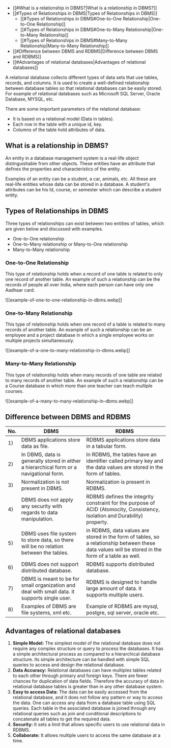 - [[#What is a relationship in DBMS?|What is a relationship in DBMS?]]
- [[#Types of Relationships in DBMS|Types of Relationships in DBMS]]
	- [[#Types of Relationships in DBMS#One-to-One Relationship|One-to-One Relationship]]
	- [[#Types of Relationships in DBMS#One-to-Many Relationship|One-to-Many Relationship]]
	- [[#Types of Relationships in DBMS#Many-to-Many Relationship|Many-to-Many Relationship]]
- [[#Difference between DBMS and RDBMS|Difference between DBMS and RDBMS]]
- [[#Advantages of relational databases|Advantages of relational databases]]


A relational database collects different types of data sets that use tables, records, and columns. It is used to create a well-defined relationship between database tables so that relational databases can be easily stored. For example of relational databases such as Microsoft SQL Server, Oracle Database, MYSQL, etc.

There are some important parameters of the relational database:

-   It is based on a relational model (Data in tables).
-   Each row in the table with a unique id, key.
-   Columns of the table hold attributes of data.

## What is a relationship in DBMS?

An entity in a database management system is a real-life object distinguishable from other objects. These entities have an attribute that defines the properties and characteristics of the entity.

Examples of an entity can be a student, a car, animals, etc. All these are real-life entities whose data can be stored in a database. A student's attributes can be his Id, course, or semester which can describe a student entity.

## Types of Relationships in DBMS

Three types of relationships can exist between two entities of tables, which are given below and discussed with examples.

-   One-to-One relationship
-   One-to-Many relationship or Many-to-One relationship
-   Many-to-Many relationship

### One-to-One Relationship

This type of relationship holds when a record of one table is related to only one record of another table. An example of such a relationship can be the records of people all over India, where each person can have only one Aadhaar card.

![[example-of-one-to-one-relationship-in-dbms.webp]]

### One-to-Many Relationship

This type of relationship holds when one record of a table is related to many records of another table. An example of such a relationship can be an employee and a project database in which a single employee works on multiple projects simultaneously.

![[example-of-a-one-to-many-relationship-in-dbms.webp]]

### Many-to-Many Relationship

This type of relationship holds when many records of one table are related to many records of another table. An example of such a relationship can be a Course database in which more than one teacher can teach multiple courses.

![[example-of-a-many-to-many-relationship-in-dbms.webp]]

## Difference between DBMS and RDBMS

| No.  | 	DBMS 	| RDBMS  |
| --- | --- | --- |
| 1) | 	DBMS applications store data as file. |	RDBMS applications store data in a tabular form.|
| 2) | 	In DBMS, data is generally stored in either a hierarchical form or a navigational form. |	In RDBMS, the tables have an identifier called primary key and the data values are stored in the form of tables.|
| 3) | 	Normalization is not present in DBMS. |	Normalization is present in RDBMS.|
| 4) | 	DBMS does not apply any security with regards to data manipulation. |	RDBMS defines the integrity constraint for the purpose of ACID (Atomocity, Consistency, Isolation and Durability) property.|
| 5) | 	DBMS uses file system to store data, so there will be no relation between the tables. |	in RDBMS, data values are stored in the form of tables, so a relationship between these data values will be stored in the form of a table as well.|
| 6) | 	DBMS does not support distributed database. |	RDBMS supports distributed database.|
| 7) | 	DBMS is meant to be for small organization and deal with small data. it supports single user. |	RDBMS is designed to handle large amount of data. it supports multiple users.|
| 8) | 	Examples of DBMS are file systems, xml etc.  |	Example of RDBMS are mysql, postgre, sql server, oracle etc.|

## Advantages of relational databases

1.  **Simple Model:** The simplest model of the relational database does not require any complex structure or query to process the databases. It has a simple architectural process as compared to a hierarchical database structure. Its simple architecture can be handled with simple SQL queries to access and design the relational database.
2.  **Data Accuracy:** Relational databases can have multiples tables related to each other through primary and foreign keys. There are fewer chances for duplication of data fields. Therefore the accuracy of data in relational database tables is greater than in any other database system.
3.  **Easy to access Data:** The data can be easily accessed from the relational database, and it does not follow any pattern or way to access the data. One can access any data from a database table using SQL queries. Each table in the associated database is joined through any relational queries such as join and conditional descriptions to concatenate all tables to get the required data.
4.  **Security:** It sets a limit that allows specific users to use relational data in RDBMS.
5.  **Collaborate:** It allows multiple users to access the same database at a time.

